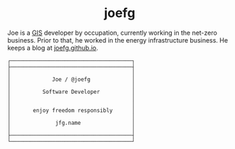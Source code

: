 <h1 align="center">joefg</h1>

Joe is a [GIS](https://en.wikipedia.org/wiki/Geographic_information_system)
developer by occupation, currently working in the net-zero business.
Prior to that, he worked in the energy infrastructure business.
He keeps a blog at [joefg.github.io](https://joefg.github.io).

```
┌──────────────────────────────────────┐
├──────────────────────────────────────┤
│                                      │
│             Joe / @joefg             │
│                                      │
│          Software Developer          │
│                                      │
│                                      │
│       enjoy freedom responsibly      │
│                                      │
│              jfg.name                │
│                                      │
├──────────────────────────────────────┤
└──────────────────────────────────────┘
```